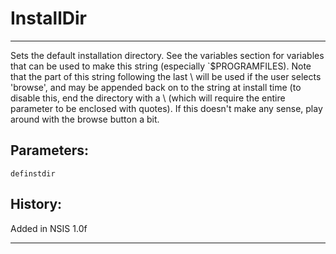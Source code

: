 # InstallDir

---

Sets the default installation directory. See the variables section for variables that can be used to make this string (especially `$PROGRAMFILES). Note that the part of this string following the last \ will be used if the user selects 'browse', and may be appended back on to the string at install time (to disable this, end the directory with a \ (which will require the entire parameter to be enclosed with quotes). If this doesn't make any sense, play around with the browse button a bit.

## Parameters:

    definstdir

## History:

Added in NSIS 1.0f

---
